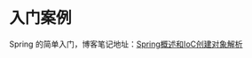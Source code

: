 # 入门案例

Spring 的简单入门，博客笔记地址：[Spring概述和IoC创建对象解析](https://blog.csdn.net/qq_44713454/article/details/107800347)